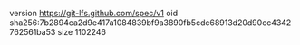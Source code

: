 version https://git-lfs.github.com/spec/v1
oid sha256:7b2894ca2d9e417a1084839bf9a3890fb5cdc68913d20d90cc4342762561ba53
size 1102246
